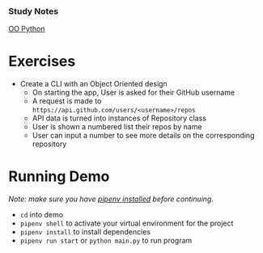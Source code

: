 ### Study Notes
[OO Python](https://github.com/getfutureproof/fp_guides_wiki/wiki/OO-Python)

# Exercises
- Create a CLI with an Object Oriented design
  - On starting the app, User is asked for their GitHub username
  - A request is made to `https://api.github.com/users/<username>/repos`
  - API data is turned into instances of Repository class
  - User is shown a numbered list their repos by name
  - User can input a number to see more details on the corresponding repository

# Running Demo

_Note: make sure you have [pipenv installed](https://github.com/getfutureproof/fp_guides_wiki/wiki/Virtual-Environment) before continuing._

- `cd` into demo
- `pipenv shell` to activate your virtual environment for the project
- `pipenv install` to install dependencies
- `pipenv run start` or `python main.py` to run program